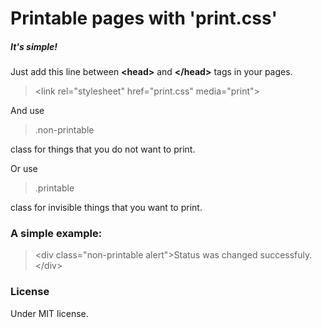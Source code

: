 # Printable pages with 'print.css'
##### It's simple!
Just add this line between **&lt;head&gt;** and **&lt;/head&gt;** tags in your pages.
> &lt;link rel=&quot;stylesheet&quot; href=&quot;print.css&quot; media=&quot;print&quot;&gt;

And use
> .non-printable

class for things that you do not want to print.

Or use 
> .printable

class for invisible things that you want to print.


### A simple example:
> &lt;div class=&quot;non-printable alert&quot;&gt;Status was changed successfuly.&lt;/div&gt;

### License
Under MIT license.
